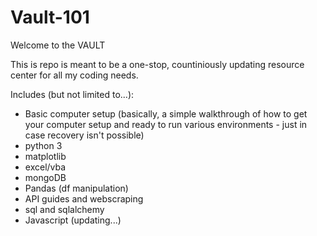 # Vault-101

Welcome to the VAULT 

This is repo is meant to be a one-stop, countiniously updating resource center for all my coding needs. 

Includes (but not limited to...): 

- Basic computer setup (basically, a simple walkthrough of how to get your computer setup and ready to run various environments - just in case recovery isn't         possible)
- python 3 
- matplotlib
- excel/vba 
- mongoDB 
- Pandas (df manipulation)
- API guides and webscraping 
- sql and sqlalchemy 
- Javascript (updating...)

